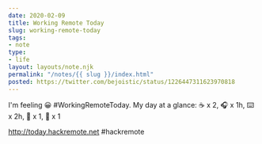 ```yaml
---
date: 2020-02-09
title: Working Remote Today
slug: working-remote-today
tags:
- note
type:
- life
layout: layouts/note.njk
permalink: "/notes/{{ slug }}/index.html"
posted: https://twitter.com/bejoistic/status/1226447311623970818
---
```


I'm feeling 😀 #WorkingRemoteToday. My day at a glance: ☕ x 2,  🎧 x 1h,  ⌨️ x 2h,  🥪 x 1,  🍫 x 1

http://today.hackremote.net #hackremote